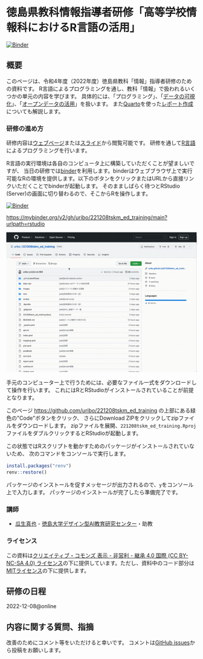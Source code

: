 # 徳島県教科情報指導者研修「高等学校情報科におけるR言語の活用」

[![Binder](https://mybinder.org/badge_logo.svg)](https://mybinder.org/v2/gh/uribo/221208tskm_ed_training/main?urlpath=rstudio)

## 概要

このページは、令和4年度（2022年度）徳島県教科「情報」指導者研修のための資料です。 R言語によるプログラミングを通し、教科「情報」で扱われるいくつかの単元の内容を学びます。 具体的には、「プログラミング」、「[データの可視化](https://uribo.github.io/221208tskm_ed_training/plot.html)」、「[オープンデータの活用](https://uribo.github.io/221208tskm_ed_training/shelter.html)」を扱います。 また[Quarto](https://quarto.org)を使った[レポート作成](https://uribo.github.io/221208tskm_ed_training/report.html)についても解説します。

### 研修の進め方

研修内容は[ウェブページ](https://uribo.github.io/221208tskm_ed_training/)または[スライド](https://github.com/uribo/221208tskm_ed_training/blob/main/slide/研修資料_高等学校情報科におけるR言語の活用.pdf)から閲覧可能です。 研修を通して[R言語](https://cran.r-project.org)によるプログラミングを行います。

R言語の実行環境は各自のコンピュータ上に構築していただくことが望ましいですが、 当日の研修では[binder](https://mybinder.org)を利用します。binderはウェブブラウザ上で実行可能なRの環境を提供します。以下のボタンをクリックまたはURLから直接リンクいただくことでbinderが起動します。 そのまましばらく待つとRStudio (Server)の画面に切り替わるので、そこからRを操作します。

[![Binder](https://mybinder.org/badge_logo.svg)](https://mybinder.org/v2/gh/uribo/221208tskm_ed_training/main?urlpath=rstudio)

https://mybinder.org/v2/gh/uribo/221208tskm_ed_training/main?urlpath=rstudio

![Binderの立ち上げ](images/launch_binder.gif)

手元のコンピューター上で行うためには、必要なファイル一式をダウンロードして操作を行います。
これにはRとRStudioがインストールされていることが前提となります。

このページ https://github.com/uribo/221208tskm_ed_training の上部にある緑色の"Code"ボタンをクリック、 さらにDownload ZIPをクリックしてzipファイルをダウンロードします。 zipファイルを展開、`221208tskm_ed_training.Rproj`ファイルをダブルクリックするとRStudioが起動します。

この状態ではRスクリプトを動かすためのパッケージがインストールされていないため、 次のコマンドをコンソールで実行します。

``` r
install.packages("renv")
renv::restore()
```

パッケージのインストールを促すメッセージが出力されるので、`y`をコンソール上で入力します。 パッケージのインストールが完了したら準備完了です。


### 講師

- [瓜生真也](http://github.com/uribo) - [徳島大学デザイン型AI教育研究センター](https://www.tokushima-u.ac.jp/ai/)・助教

### ライセンス

この資料は[クリエイティブ・コモンズ 表示 - 非営利 - 継承 4.0 国際 (CC BY-NC-SA 4.0) ライセンス](https://creativecommons.org/licenses/by-nc-sa/4.0/deed.ja)の下に提供しています。ただし、資料中のコード部分は[MITライセンス](https://opensource.org/licenses/MIT)の下に提供します。

## 研修の日程

2022-12-08\@online

## 内容に関する質問、指摘

改善のためにコメント等をいただけると幸いです。 コメントは[GitHub issues](https://github.com/uribo/221208tskm_ed_training/issues/new)から投稿をお願いします。
